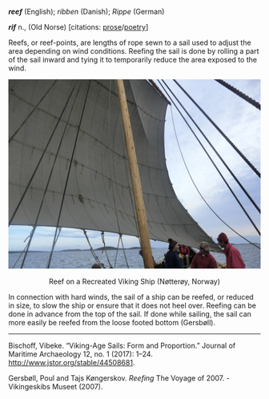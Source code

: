 **_reef_** (English); _ribben_ (Danish); _Rippe_ (German)

_**rif**_ n., (Old Norse) [citations: [prose](https://onp.ku.dk/onp/onp.php?o64925)/[poetry](https://lexiconpoeticum.org/m.php?p=lemma&i=68028)]  

  Reefs, or reef-points, are lengths of rope sewn to a sail used to adjust the area depending on wind conditions. Reefing the sail is done by rolling a part of the sail inward and tying it to temporarily reduce the area exposed to the wind.   

<div align="center">
  
 ![Reef](../images/Reef.png) 

Reef on a Recreated Viking Ship (Nøtterøy, Norway)

</div>

  In connection with hard winds, the sail of a ship can be reefed, or reduced in size, to slow the ship or ensure that it does not heel over. Reefing can be done in advance from the top of the sail. If done while sailing, the sail can more easily be reefed from the loose footed bottom (Gersbøll). 

---

  Bischoff, Vibeke. “Viking-Age Sails: Form and Proportion.” Journal of Maritime Archaeology 12, no. 1 (2017): 1–24. http://www.jstor.org/stable/44508681.

  Gersbøll, Poul and Tajs Køngerskov. _Reefing_ The Voyage of 2007. - Vikingeskibs Museet (2007).
